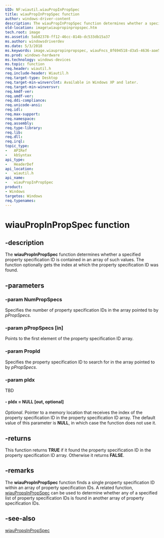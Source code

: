 ```yaml
---
UID: NF:wiautil.wiauPropInPropSpec
title: wiauPropInPropSpec function
author: windows-driver-content
description: The wiauPropInPropSpec function determines whether a specified property specification ID is contained in an array of such values. The function optionally gets the index at which the property specification ID was found.
old-location: image\wiaupropinpropspec.htm
tech.root: image
ms.assetid: 5ab82378-ff12-46cc-814b-dc533db15a37
ms.author: windowsdriverdev
ms.date: 5/3/2018
ms.keywords: image.wiaupropinpropspec, wiauFncs_8f694518-d3a5-4636-aae5-046ae519ce0e.xml, wiauPropInPropSpec, wiauPropInPropSpec function [Imaging Devices], wiautil/wiauPropInPropSpec
ms.prod: windows-hardware
ms.technology: windows-devices
ms.topic: function
req.header: wiautil.h
req.include-header: Wiautil.h
req.target-type: Desktop
req.target-min-winverclnt: Available in Windows XP and later.
req.target-min-winversvr: 
req.kmdf-ver: 
req.umdf-ver: 
req.ddi-compliance: 
req.unicode-ansi: 
req.idl: 
req.max-support: 
req.namespace: 
req.assembly: 
req.type-library: 
req.lib: 
req.dll: 
req.irql: 
topic_type:
-	APIRef
-	kbSyntax
api_type:
-	HeaderDef
api_location:
-	wiautil.h
api_name:
-	wiauPropInPropSpec
product:
- Windows
targetos: Windows
req.typenames: 
---
```


# wiauPropInPropSpec function


## -description


The <b>wiauPropInPropSpec</b> function determines whether a specified property specification ID is contained in an array of such values. The function optionally gets the index at which the property specification ID was found.


## -parameters




### -param NumPropSpecs

Specifies the number of property specification IDs in the array pointed to by <i>pPropSpecs</i>.


### -param pPropSpecs [in]

Points to the first element of the property specification ID array.


### -param PropId

Specifies the property specification ID to search for in the array pointed to by <i>pPropSpecs</i>.


### -param pIdx

TBD




#### - pIdx = NULL [out, optional]

<i>Optional</i>. Pointer to a memory location that receives the index of the property specification ID in the property specification ID array. The default value of this parameter is <b>NULL</b>, in which case the function does not use it.


## -returns



This function returns <b>TRUE</b> if it found the property specification ID in the property specification ID array. Otherwise it returns <b>FALSE</b>.




## -remarks



The <b>wiauPropInPropSpec</b> function finds a single property specification ID within an array of property specification IDs. A related function, <a href="https://msdn.microsoft.com/library/windows/hardware/ff550173">wiauPropsInPropSpec</a> can be used to determine whether any of a specified list of property specification IDs is found in another array of property specification IDs.




## -see-also




<a href="https://msdn.microsoft.com/library/windows/hardware/ff550173">wiauPropsInPropSpec</a>
 

 

